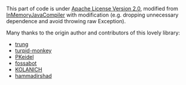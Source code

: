 This part of code is under [Apache License Version 2.0](LICENSE), modified from [InMemoryJavaCompiler](https://github.com/trung/InMemoryJavaCompiler) with modification (e.g. dropping unnecessary dependence and avoid throwing raw Exception).

Many thanks to the origin author and contributors of this lovely library:
- [trung](https://github.com/trung)
- [turpid-monkey](https://github.com/turpid-monkey)
- [PKeidel](https://github.com/PKeidel)
- [fossabot](https://github.com/fossabot)
- [KOLANICH](https://github.com/KOLANICH)
- [hammadirshad](https://github.com/hammadirshad)
